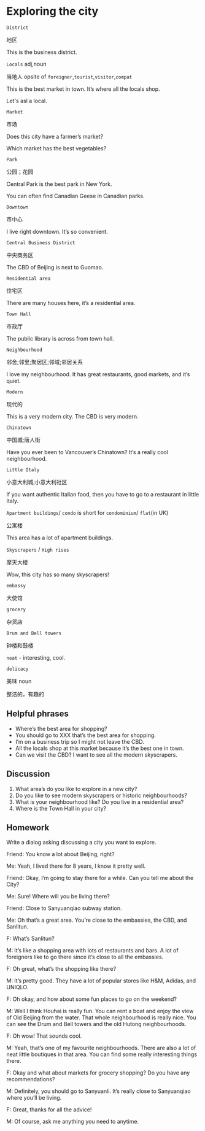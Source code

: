 # Exploring the city
`District`

地区

This is the business district.

`Locals` adj,noun

当地人 opsite of `foreigner`,`tourist`,`visitor`,`compat`

This is the best market in town. It’s where all the locals shop.

Let's asl a local.

`Market`

市场

Does this city have a farmer’s market?

Which market has the best vegetables?

`Park`

公园；花园

Central Park is the best park in New York.

You can often find Canadian Geese in Canadian parks.

`Downtown`

市中心

I live right downtown. It’s so convenient.

`Central Business District`

中央商务区

The CBD of Beijing is next to Guomao.

`Residential area`

住宅区

There are many houses here, it’s a residential area.

`Town Hall`

市政厅

The public library is across from town hall.

`Neighbourhood`

邻舍;邻里;聚居区;邻域;邻居关系

I love my neighbourhood. It has great restaurants, good markets, and it’s quiet.

`Modern`

现代的

This is a very modern city. The CBD is very modern.

`Chinatown`

中国城;唐人街

Have you ever been to Vancouver’s Chinatown? It’s a really cool neighbourhood.

`Little Italy`

小意大利城;小意大利社区

If you want authentic Italian food, then you have to go to a restaurant in little Italy.

`Apartment buildings`/ `condo` is short for `condominium`/ `flat`(in UK)

公寓楼

This area has a lot of apartment buildings.

`Skyscrapers` / `High rises`

摩天大楼

Wow, this city has so many skyscrapers! 

`embassy`

大使馆

`grocery`

杂货店

`Brum and Bell towers`

钟楼和鼓楼

`neat` - interesting, cool.

`delicacy`

美味 noun

整洁的，有趣的

## Helpful phrases
* Where’s the best area for shopping?
* You should go to XXX that’s the best area for shopping.
* I’m on a business trip so I might not leave the CBD.
* All the locals shop at this market because it’s the best one in town.
* Can we visit the CBD? I want to see all the modern skyscrapers.
## Discussion
1. What area’s do you like to explore in a new city?
2. Do you like to see modern skyscrapers or historic
neighbourhoods?
3. What is your neighbourhood like? Do you live in a
residential area?
4. Where is the Town Hall in your city? 
## Homework
Write a dialog asking discussing a city you want to explore.

Friend: You know a lot about Beijing, right?

Me: Yeah, I lived there for 8 years, I know it pretty well.

Friend: Okay, I’m going to stay there for a while. Can you tell me about the
City?

Me: Sure! Where will you be living there?

Friend: Close to Sanyuanqiao subway station.

Me: Oh that’s a great area. You’re close to the embassies, the CBD, and
Sanlitun.

F: What’s Sanlitun?

M: It’s like a shopping area with lots of restaurants and bars. A lot of foreigners
like to go there since it’s close to all the embassies.

F: Oh great, what’s the shopping like there?

M: It’s pretty good. They have a lot of popular stores like H&M, Adidas, and
UNIQLO.

F: Oh okay, and how about some fun places to go on the weekend?

M: Well I think Houhai is really fun. You can rent a boat and enjoy the view of
Old Beijing from the water. That whole neighbourhood is really nice. You can
see the Drum and Bell towers and the old Hutong neighbourhoods.

F: Oh wow! That sounds cool.

M: Yeah, that’s one of my favourite neighbourhoods. There are also a lot of
neat little boutiques in that area. You can find some really interesting things
there.

F: Okay and what about markets for grocery shopping? Do you have any
recommendations?

M: Definitely, you should go to Sanyuanli. It’s really close to Sanyuanqiao
where you’ll be living.

F: Great, thanks for all the advice!

M: Of course, ask me anything you need to anytime. 


